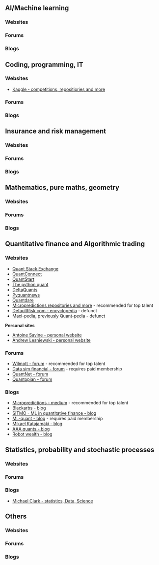 ## AI/Machine learning

### Websites

### Forums

### Blogs


## Coding, programming, IT

### Websites
* [Kaggle - competitions, repositiories and more](https://www.kaggle.com/)

### Forums

### Blogs


## Insurance and risk management

### Websites

### Forums

### Blogs

## Mathematics, pure maths, geometry

### Websites

### Forums

### Blogs

## Quantitative finance and Algorithmic trading

### Websites
* [Quant Stack Exchange](https://quant.stackexchange.com/)
* [QuantConnect](https://www.quantconnect.com/)
* [QuantStart](https://www.quantstart.com/)
* [The python quant](https://home.tpq.io/pqp/)
* [DeltaQuants](http://www.deltaquants.com/)
* [Pyquantnews](https://pyquantnews.com/)
* [Quantdare](https://quantdare.com/)
* [Micropredictions repositories and more](https://github.com/microprediction) - recommended for top talent
* [DefaultRisk.com - encyclopedia](http://www.defaultrisk.com/) - defunct
* [Maxi-pedia, previously Quant-pedia](http://www.maxi-pedia.com/indexpg) - defunct

**Personal sites**
* [Antoine Savine - personal website](https://antoinesavine.com/)
* [Andrew Lesniewski - personal website](https://lesniewski.us/presentations.html)

### Forums
* [Wilmott - forum](https://wilmott.com/) - recommended for top talent
* [Data sim financial - forum](https://datasimfinancial.com/forum) - requires paid membership
* [QuantNet - forum](https://quantnet.com/)
* [Quantopian - forum](https://community.quantopian.com/home)

### Blogs
* [Micropredictions - medium](https://microprediction.medium.com/) - recommended for top talent
* [Blackarbs - blog](https://www.blackarbs.com/)
* [SITMO - ML in quantitative finance - blog](https://www.sitmo.com/)
* [ML-quant - blog](https://www.ml-quant.com/public) - requires paid membership
* [Mikael Katajamäki - blog](https://mikejuniperhill.blogspot.com/)
* [AAA quants - blog](https://aaaquants.com/category/blog/)
* [Robot wealth - blog](https://robotwealth.com/blog/)


## Statistics, probability and stochastic processes

### Websites

### Forums

### Blogs
* [Michael Clark - statistics, Data, Science](https://m-clark.github.io/)


## Others

### Websites

### Forums

### Blogs
